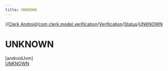 ```yaml
---
title: UNKNOWN
---
```

//[Clerk Android](../../../../../index.html)/[com.clerk.model.verification](../../../index.html)/[Verification](../../index.html)/[Status](../index.html)/[UNKNOWN](index.html)



# UNKNOWN



[androidJvm]\
[UNKNOWN](index.html)


